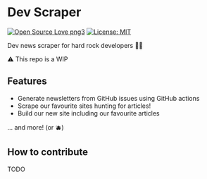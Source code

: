 # Dev Scraper

[![Open Source Love png3](https://badges.frapsoft.com/os/v3/open-source.png?v=103)](https://github.com/ellerbrock/open-source-badges/)
[![License: MIT](https://img.shields.io/badge/License-MIT-blue.svg)](https://github.com/lotrekagency/dev-scraper/blob/main/LICENSE)

Dev news scraper for hard rock developers 🤘🏻

⚠️ This repo is a WIP

## Features

- Generate newsletters from GitHub issues using GitHub actions
- Scrape our favourite sites hunting for articles!
- Build our new site including our favourite articles

... and more! (or 🫐)

## How to contribute

TODO
